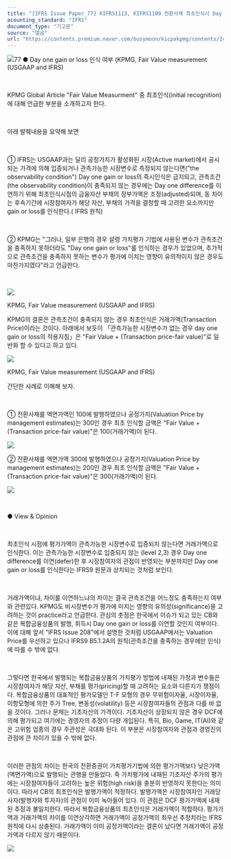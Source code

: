 ```yaml
---
title: "[IFRS Issue Paper_77] KIFRS1113, KIFRS1109 전환사채 최초인식시 Day 1 profit or loss 계상여부 1"
acounting_standard: "IFRS"
document_type: "기고문"
source: "엘곰"
url: "https://contents.premium.naver.com/busymoon/kicpakpmg/contents/240502134134916mj"
---
```

![](https://n2.news.naver.com/l.gif?type=content)77 ● Day one gain or loss 인식 여부 (KPMG, Fair Value measurement (USGAAP and IFRS)

​

KPMG Global Article "Fair Value Measurment" 중 최초인식(initial recognition)에 대해 언급한 부분을 소개하고자 한다.

​

아래 발췌내용을 요약해 보면

​

① IFRS는 USGAAP과는 달리 공정가치가 활성화된 시장(Active market)에서 공시되는 가격에 의해 입증되거나 관측가능한 시장변수로 측정되지 않는다면("the observability condition") Day one gain or loss의 즉시인식은 금지되고, 관측조건(the observability condition)이 충족되지 않는 경우에는 Day one difference를 이연하기 위해 최초인식시점의 금융자산 부채의 장부가액은 조정(adjusted)되며, 동 차이는 후속기간에 시장참여자가 해당 자산, 부채의 가격을 결정할 때 고려한 요소까지만 gain or loss를 인식한다.( IFRS 원칙)

​

② KPMG는 "그러나, 일부 은행의 경우 설령 가치평가 기법에 사용된 변수가 관측조건을 충족하지 못하더라도 "Day one gain or loss"를 인식하는 경우가 있었으며, 추가적으로 관측조건을 충족하지 못하는 변수가 평가에 미치는 영향이 유의적이지 않은 경우도 마찬가지였다"라고 언급한다.

​

![](https://dthumb-phinf.pstatic.net/dthumb?src=%22https://postfiles.pstatic.net/MjAyNDAzMTlfMjMy/MDAxNzEwODExOTE4MzUw.2BHeZvZR4UaAPkRPRyQR6iUEgYWXiPdIDtSJh2DvdRYg.xvrg8AfUzMcjuESVgj3bxuJZbIOlmNYbdYfMBsRopigg.PNG/image.png?type=w773%22&service=scs&type=w800)

KPMG, Fair Value measurement (USGAAP and IFRS)

KPMG의 결론은 관측조건이 충족되지 않는 경우 최초인식은 거래가액(Transaction Price)이라는 것이다. 아래에서 보듯이 「관측가능한 시장변수가 없는 경우 day one gain or loss의 적용지침」은 "Fair Value + (Transaction price-fair value)"로 일반화 할 수 있다고 하고 있다.

![](https://dthumb-phinf.pstatic.net/dthumb?src=%22https://postfiles.pstatic.net/MjAyNDAzMTlfMjM0/MDAxNzEwODEyMDA0Njg0.UGIoEXmty25nT5PRDR7Xw2zzCrWxpG5ilSi2j3yTHykg.aA0326rh874JtNfYmUEMYk6lKXv8t32Ohfch2g99cLIg.PNG/image.png?type=w773%22&service=scs&type=w800)

KPMG, Fair Value measurement (USGAAP and IFRS)

간단한 사례로 이해해 보자.

​

① 전환사채를 액면가액인 100에 발행하였으나 공정가치(Valuation Price by management estimates)는 300인 경우 최초 인식할 금액은 "Fair Value + (Transaction price-fair value)"은 100(거래가액)이 된다. ​

![](https://dthumb-phinf.pstatic.net/dthumb?src=%22https://postfiles.pstatic.net/MjAyNDAzMTlfODMg/MDAxNzEwODEzOTk2MTc5.pEPdF9t9p-DKwFmRXw0zCNVfVhbx71MPD8mGqFwJUsUg.WCByyFItBE04GZG7WXP1yNBXQ1e0XKdSdKankg8AY88g.PNG/image.png?type=w773%22&service=scs&type=w800)

② 전환사채를 액면가액 300에 발행하였으나 공정가치(Valuation Price by management estimates)는 200인 경우 최초 인식할 금액은 "Fair Value + (Transaction price-fair value)"은 300(거래가액)이 된다.

![](https://dthumb-phinf.pstatic.net/dthumb?src=%22https://postfiles.pstatic.net/MjAyNDAzMTlfMjU4/MDAxNzEwODE0MDEwNzMz.ppllGjWfmG9wv8G3_VJOkMvmglroRAgVsUFeFb3_mb0g.nrmklR5LYjz2HrYoYJX93b8aB8PtLnykuqm4HDlgZTgg.PNG/image.png?type=w773%22&service=scs&type=w800)

​

● View & Opinion

​

최초인식 시점에 평가가액이 관측가능한 시장변수로 입증되지 않는다면 거래가액으로 인식한다. 이는 관측가능한 시장변수로 입증되지 않는 (level 2,3) 경우 Day one difference를 이연(defer)한 후 시장참여자의 관점이 반영되는 부분까지만 Day one gain or loss를 인식한다는 IFRS9 원문과 상치되는 것처럼 보인다.

​

거래가액이냐, 차이를 이연하느냐의 차이는 결국 관측조건을 어느정도 충족하는지 여부와 관련있다. KPMG도 비시장변수가 평가에 미치는 영향의 유의성(significance)을 고려하는 것이 practice라고 언급한다. 관심의 촛점은 한국에서 이슈가 되고 있는 CB와 같은 복합금융상품의 발행, 취득시 Day one gain or loss를 이연할 것인지 여부이다. 이에 대해 앞서 "IFRS Issue 208"에서 설명한 것처럼 USGAAP에서는 Valuation Price를 우선하고 있으나 IFRS9 B5.1.2A의 원칙(관측조건을 충족하는 경우에만 인식)에 따를 수 밖에 없다.

​

그렇다면 한국에서 발행되는 복합금융상품의 가치평가 방법에 내재된 가정과 변수들은 시장참여자가 해당 자산, 부채를 평가(pricing)할 때 고려하는 요소와 다른지가 쟁점이다. 복합금융상품의 대표적인 평가모델인 T-F 모형의 경우 무위험이자율, 시장이자율, 이항모형에 의한 주가 Tree, 변동성(volatility) 등은 시장참여자들의 관점과 다를 바 없을 것이다. 그러나 문제는 기초자산의 가격이다. 기초자산이 상장되지 않은 경우 DCF에 의해 평가되고 여기에는 경영자의 추정이 다량 개입된다. 특히, Bio, Game, IT(AI)와 같은 고위험 업종의 경우 주관성은 극대화 된다. 이 부분은 시장참여자와 관점과 경영진의 관점에 큰 차이가 있을 수 밖에 없다.

​

이러한 관점의 차이는 한국의 전환증권이 가치평가기법에 의한 평가가액보다 낮은가액(액면가액)으로 발행되는 관행을 만들었다. 즉 가치평가에 내재된 기초자산 주가의 평가에는 시장참여자들이 고려하는 높은 위험(high risk)을 충분히 반영하지 못한다는 의미이다. 따라서 CB의 최초인식은 발행가액이 적정하다. 발행가액은 시장참여자인 거래당사자(발행자와 투자자)의 관점이 이미 녹아들어 있다. 이 관점은 DCF 평가가액에 내재된 추정과 불일치한다. 따라서 복합금융상품의 최초인식은 거래가액이 적합하다. 평가가액과 거래가액의 차이를 이연상각하면 거래가액이 공정가액의 최우선 추정치라는 IFRS 원칙에 다시 상충된다. 거래가액이 이미 공정가액이라는 결론이 났다면 거래가액이 공정가액과 다르지 않기 때문이다.

[![](https://dthumb-phinf.pstatic.net/dthumb?src=%22https://storep-phinf.pstatic.net/cafe_004/original_21.png?type=p100_100%22&service=scs&type=w800)](https://contents.premium.naver.com/busymoon/kicpakpmg/contents/#)

​